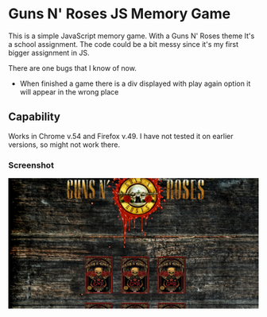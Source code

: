 # Guns N' Roses  JS Memory Game
This is a simple  JavaScript memory game. With a Guns N' Roses theme
It's a school assignment. The code could be a bit messy since it's my first bigger assignment in JS.

There are one bugs that I know of now.
* When finished a game there is a div displayed with play again option it will appear in the wrong place

## Capability
Works in Chrome v.54 and Firefox v.49. I have not tested it on earlier versions, so might not work there.


### Screenshot
![Alt text](img/screeshot.jpg)
